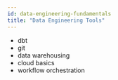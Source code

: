 ```yaml
---
id: data-engineering-fundamentals
title: "Data Engineering Tools"
---
```


- dbt
- git
- data warehousing
- cloud basics
- workflow orchestration